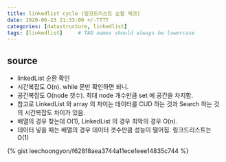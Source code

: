 ```yaml
---
title: linkedlist cycle (링크드리스트 순환 체크) 
date: 2020-06-23 21:33:00 +/-TTTT
categories: [datastructure, linkedlist]
tags: [linkedlist]     # TAG names should always be lowercase
---
```



## source
- linkedList 순환 확인
- 시간복잡도 O(n). while 문만 확인하면 되니.
- 공간복잡도 O(node 갯수). 최대 node 개수만큼 set 에 공간을 차지함.  
- 참고로 LinkedList 와 array 의 차이는 데이터를 CUD 하는 것과 Search 하는 것의 시간복잡도 차이가 있음.
- 배열의 경우 찾는데 O(1), LinkedList 의 경우 최악의 경우 O(n).
- 데이터 넣을 때는 배열의 경우 데이터 갯수만큼 성능이 떨어짐. 링크드리스트는 O(1)

{% gist leechoongyon/f628f8aea3744a11ece1eee14835c744 %}
